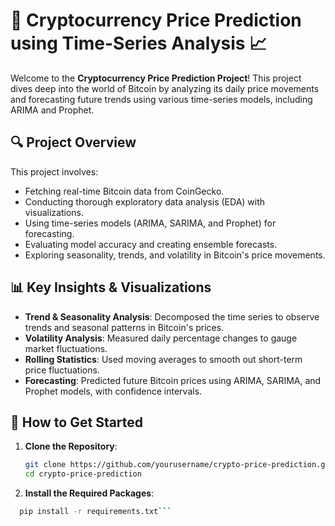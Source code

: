 # 🚀 Cryptocurrency Price Prediction using Time-Series Analysis 📈

Welcome to the **Cryptocurrency Price Prediction Project**! This project dives deep into the world of Bitcoin by analyzing its daily price movements and forecasting future trends using various time-series models, including ARIMA and Prophet.

## 🔍 Project Overview

This project involves:
- Fetching real-time Bitcoin data from CoinGecko.
- Conducting thorough exploratory data analysis (EDA) with visualizations.
- Using time-series models (ARIMA, SARIMA, and Prophet) for forecasting.
- Evaluating model accuracy and creating ensemble forecasts.
- Exploring seasonality, trends, and volatility in Bitcoin's price movements.

## 📊 Key Insights & Visualizations

- **Trend & Seasonality Analysis**: Decomposed the time series to observe trends and seasonal patterns in Bitcoin's prices.
- **Volatility Analysis**: Measured daily percentage changes to gauge market fluctuations.
- **Rolling Statistics**: Used moving averages to smooth out short-term price fluctuations.
- **Forecasting**: Predicted future Bitcoin prices using ARIMA, SARIMA, and Prophet models, with confidence intervals.

## 🔧 How to Get Started

1. **Clone the Repository**:
   ```bash
   git clone https://github.com/yourusername/crypto-price-prediction.git
   cd crypto-price-prediction
2. **Install the Required Packages**:
  ```bash
    pip install -r requirements.txt```

